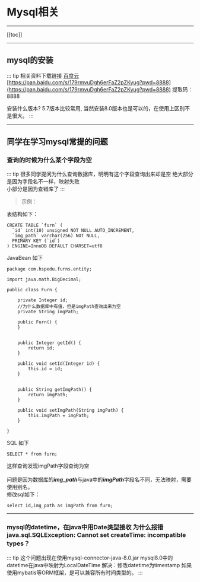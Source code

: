 # Mysql相关
***
[[toc]]
***
## mysql的安装
::: tip 相关资料下载链接
 [百度云](https://pan.baidu.com/s/179rmvuDgh6erFaZ2pZKyug?pwd=8888)   [https://pan.baidu.com/s/179rmvuDgh6erFaZ2pZKyug?pwd=8888](https://pan.baidu.com/s/179rmvuDgh6erFaZ2pZKyug?pwd=8888)  提取码：8888 
 
 安装什么版本? 5.7版本比较常用,  当然安装8.0版本也是可以的，在使用上区别不是很大。
:::

***
## 同学在学习mysql常提的问题
### 查询的时候为什么某个字段为空
::: tip 很多同学提问为什么查询数据库，明明有这个字段查询出来却是空
绝大部分是因为字段名不一样，映射失败<br>
小部分是因为查错库了
:::
> 示例：

表结构如下：
```mysql{3}
CREATE TABLE `furn` (
  `id` int(10) unsigned NOT NULL AUTO_INCREMENT,
  `img_path` varchar(256) NOT NULL,
  PRIMARY KEY (`id`)
) ENGINE=InnoDB DEFAULT CHARSET=utf8
```
JavaBean 如下
```java{8,9,28}
package com.hspedu.furns.entity;

import java.math.BigDecimal;

public class Furn {
    
    private Integer id;
    //为什么数据库中有值，但是imgPath查询出来为空
    private String imgPath;

    public Furn() {
    }

  
    public Integer getId() {
        return id;
    }

    public void setId(Integer id) {
        this.id = id;
    }


    public String getImgPath() {
        return imgPath;
    }

    public void setImgPath(String imgPath) {
        this.imgPath = imgPath;
    }

}
```
SQL 如下
```mysql
SELECT * from furn;
```
这样查询发现imgPath字段查询为空<br><br>
问题是因为数据库的***img_path***与java中的***imgPath***字段名不同，无法映射，需要使用别名。<br>
修改sql如下：
```mysql
select id,img_path as imgPath from furn;
```

***
### mysql的datetime，在java中用Date类型接收 为什么报错java.sql.SQLException: Cannot set createTime: incompatible types？
::: tip 这个问题出现在使用mysql-connector-java-8.0.jar  mysql8.0中的datetime在java中映射为LocalDateTime
解决：修改datetime为timestamp
如果使用mybatis等ORM框架，是可以兼容所有时间类型的。
:::